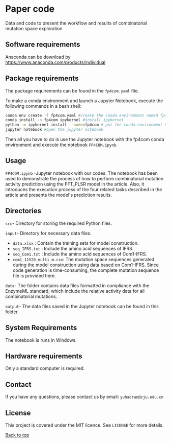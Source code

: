 # Paper code

Data and code to present the workflow and results of combinatorial mutation space exploration

## Software requirements

Anaconda can be download by https://www.anaconda.com/products/individual

## Package requirements

The package requirements can be found in the `fp4com.yaml` file.

To make a conda environment and  launch a Jupyter Notebook, execute the following commands in a bash shell:

```bash
conda env create -f fp4com.yaml #create the conda environment named fp4com
conda install -n fp4com ipykernel #install ipykernel
python -m ipykernel install --name=fp4com # put the conda environment named fp4com in the jupyter notebook
jupyter notebook #open the jupyter notebook
```
Then all you have to do is use the Jupyter notebook with the fp4com conda environment and execute the notebook `FP4COM.ipynb`.

## Usage
`FP4COM.ipynb` -Jupyter notebook with our codes. The notebook has been used to demonstrate the process of how to perform combinatorial mutation activity prediction using the FFT_PLSR model in the article. Also, it introduces the execution process of the four related tasks described in the article and presents the model's prediction results.

## Directories
`src`- Directory for storing the required Python  files.

`input`- Directory for necessary data files.
* `data.xlsx`  : Contain the training sets for model construction.
* `seq_IFRS.txt` : Include the amino acid sequences of IFRS.
* `seq_Com1.txt` : Include the amino acid sequences of Com1-IFRS.
* `com1_11520_multi_m.csv`: The mutation space sequences generated during the model construction using data based on Com1-IFRS.
Since code generation is time-consuming, the complete mutation sequence file is provided here.

`data`- The folder contains data files formatted in compliance with the EnzymeML standard, which include the relative activity data for all combinatorial mutations.

`output`- The data files saved  in the Jupyter notebook can be found in this folder.


##  System Requirements

The notebook is runs in Windows.

## Hardware requirements

Only a standard computer is required.


## Contact 
If you have any questions, please contact us by email: `yuhaoran@zju.edu.cn`

## License

This project is covered under the MIT licence. See `LICENSE` for more details.  

[Back to top](#TOP)
